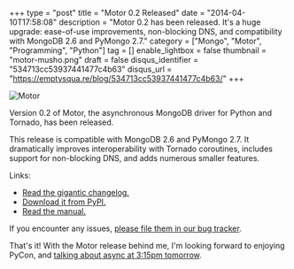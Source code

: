 +++
type = "post"
title = "Motor 0.2 Released"
date = "2014-04-10T17:58:08"
description = "Motor 0.2 has been released. It's a huge upgrade: ease-of-use improvements, non-blocking DNS, and compatibility with MongoDB 2.6 and PyMongo 2.7."
category = ["Mongo", "Motor", "Programming", "Python"]
tag = []
enable_lightbox = false
thumbnail = "motor-musho.png"
draft = false
disqus_identifier = "534713cc53937441477c4b63"
disqus_url = "https://emptysqua.re/blog/534713cc53937441477c4b63/"
+++

<p><img style="display:block; margin-left:auto; margin-right:auto;" src="motor-musho.png" alt="Motor" title="motor-musho.png" border="0" /></p>
<p>Version 0.2 of Motor, the asynchronous MongoDB driver for Python and Tornado, has been released.</p>
<p>This release is compatible with MongoDB 2.6 and PyMongo 2.7. It dramatically improves interoperability with Tornado coroutines, includes support for non-blocking DNS, and adds numerous smaller features.</p>
<p>Links:</p>
<ul>
<li><a href="http://motor.readthedocs.org/en/stable/changelog.html">Read the gigantic changelog.</a></li>
<li><a href="https://pypi.python.org/pypi/motor">Download it from PyPI.</a></li>
<li><a href="http://motor.readthedocs.org/">Read the manual.</a></li>
</ul>
<p>If you encounter any issues, <a href="https://jira.mongodb.org/browse/MOTOR">please file them in our bug tracker</a>.</p>
<p>That's it! With the Motor release behind me, I'm looking forward to enjoying PyCon, and <a href="https://us.pycon.org/2014/schedule/presentation/284/">talking about async at 3:15pm tomorrow</a>.</p>
